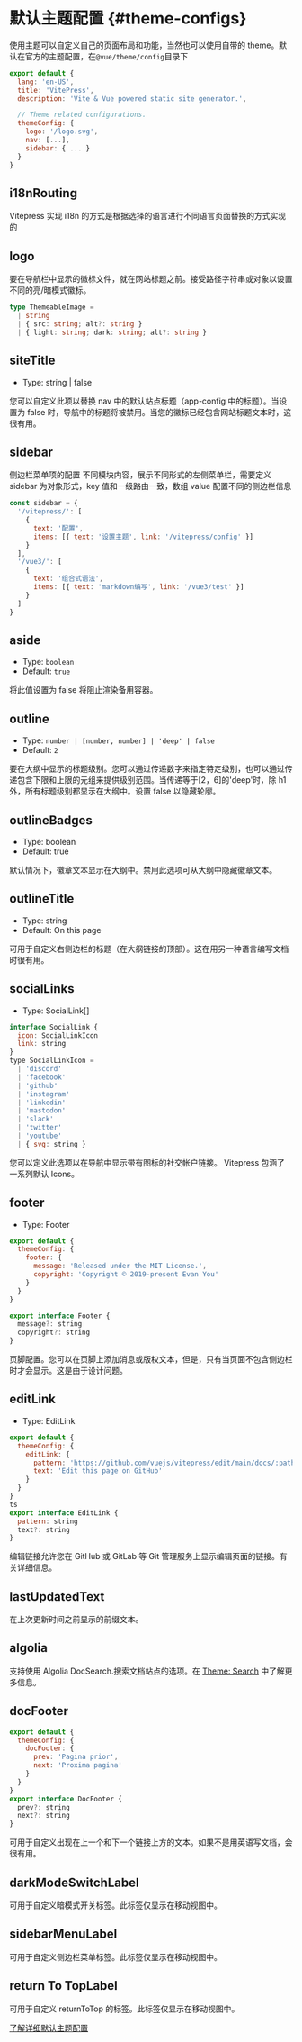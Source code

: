# 默认主题配置 {#theme-configs}

使用主题可以自定义自己的页面布局和功能，当然也可以使用自带的 theme。默认在官方的主题配置，在`@vue/theme/config`目录下

```js
export default {
  lang: 'en-US',
  title: 'VitePress',
  description: 'Vite & Vue powered static site generator.',

  // Theme related configurations.
  themeConfig: {
    logo: '/logo.svg',
    nav: [...],
    sidebar: { ... }
  }
}
```

## i18nRouting

Vitepress 实现 i18n 的方式是根据选择的语言进行不同语言页面替换的方式实现的

## logo

要在导航栏中显示的徽标文件，就在网站标题之前。接受路径字符串或对象以设置不同的亮/暗模式徽标。

```ts
type ThemeableImage =
  | string
  | { src: string; alt?: string }
  | { light: string; dark: string; alt?: string }
```

## siteTitle

- Type: string | false

您可以自定义此项以替换 nav 中的默认站点标题（app-config 中的标题）。当设置为 false 时，导航中的标题将被禁用。当您的徽标已经包含网站标题文本时，这很有用。

## sidebar

侧边栏菜单项的配置
不同模块内容，展示不同形式的左侧菜单栏，需要定义 sidebar 为对象形式，key 值和一级路由一致，数组 value 配置不同的侧边栏信息

```js
const sidebar = {
  '/vitepress/': [
    {
      text: '配置',
      items: [{ text: '设置主题', link: '/vitepress/config' }]
    }
  ],
  '/vue3/': [
    {
      text: '组合式语法',
      items: [{ text: 'markdown编写', link: '/vue3/test' }]
    }
  ]
}
```

## aside

- Type: `boolean`
- Default: `true`

将此值设置为 false 将阻止渲染备用容器。

## outline

- Type: `number | [number, number] | 'deep' | false`
- Default: `2`

要在大纲中显示的标题级别。您可以通过传递数字来指定特定级别，也可以通过传递包含下限和上限的元组来提供级别范围。当传递等于[2，6]的'deep'时，除 h1 外，所有标题级别都显示在大纲中。设置 false 以隐藏轮廓。

## outlineBadges

- Type: boolean
- Default: true

默认情况下，徽章文本显示在大纲中。禁用此选项可从大纲中隐藏徽章文本。

## outlineTitle

- Type: string
- Default: On this page

可用于自定义右侧边栏的标题（在大纲链接的顶部）。这在用另一种语言编写文档时很有用。

## socialLinks

- Type: SocialLink[]

```js
interface SocialLink {
  icon: SocialLinkIcon
  link: string
}
type SocialLinkIcon =
  | 'discord'
  | 'facebook'
  | 'github'
  | 'instagram'
  | 'linkedin'
  | 'mastodon'
  | 'slack'
  | 'twitter'
  | 'youtube'
  | { svg: string }
```

您可以定义此选项以在导航中显示带有图标的社交帐户链接。
Vitepress 包涵了一系列默认 Icons。

## footer

- Type: Footer

```js
export default {
  themeConfig: {
    footer: {
      message: 'Released under the MIT License.',
      copyright: 'Copyright © 2019-present Evan You'
    }
  }
}

export interface Footer {
  message?: string
  copyright?: string
}
```

页脚配置。您可以在页脚上添加消息或版权文本，但是，只有当页面不包含侧边栏时才会显示。这是由于设计问题。

## editLink

- Type: EditLink

```js
export default {
  themeConfig: {
    editLink: {
      pattern: 'https://github.com/vuejs/vitepress/edit/main/docs/:path',
      text: 'Edit this page on GitHub'
    }
  }
}
ts
export interface EditLink {
  pattern: string
  text?: string
}
```

编辑链接允许您在 GitHub 或 GitLab 等 Git 管理服务上显示编辑页面的链接。有关详细信息。

## lastUpdatedText

在上次更新时间之前显示的前缀文本。

## algolia

支持使用 Algolia DocSearch.搜索文档站点的选项。在 [Theme: Search](https://docsearch.algolia.com/docs/what-is-docsearch/) 中了解更多信息。

## docFooter

```js
export default {
  themeConfig: {
    docFooter: {
      prev: 'Pagina prior',
      next: 'Proxima pagina'
    }
  }
}
export interface DocFooter {
  prev?: string
  next?: string
}
```

可用于自定义出现在上一个和下一个链接上方的文本。如果不是用英语写文档，会很有用。

## darkModeSwitchLabel

可用于自定义暗模式开关标签。此标签仅显示在移动视图中。

## sidebarMenuLabel

可用于自定义侧边栏菜单标签。此标签仅显示在移动视图中。

## return To TopLabel

可用于自定义 returnToTop 的标签。此标签仅显示在移动视图中。

[了解详细默认主题配置](https://vitepress.vuejs.org/config/theme-config)
